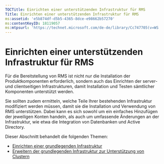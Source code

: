 ```yaml
---
TOCTitle: Einrichten einer unterstützenden Infrastruktur für RMS
Title: Einrichten einer unterstützenden Infrastruktur für RMS
ms:assetid: 'e5b874df-d5b5-4365-8dce-e98662b57270'
ms:contentKeyID: 18119057
ms:mtpsurl: 'https://technet.microsoft.com/de-de/library/Cc747705(v=WS.10)'
---
```


Einrichten einer unterstützenden Infrastruktur für RMS
======================================================

Für die Bereitstellung von RMS ist nicht nur die Installation der Produktkomponenten erforderlich, sondern auch das Einrichten der server- und clientseitigen Infrastrukturen, damit Installation und Testen sämtlicher Komponenten unterstützt werden.

Sie sollten zudem ermitteln, welche Teile Ihrer bestehenden Infrastruktur modifiziert werden müssen, damit sie die Installation und Verwendung von RMS unterstützen. Dabei kann es sich sowohl um ein einfaches Hinzufügen der jeweiligen Konten handeln, als auch um umfassende Änderungen an der Infrastruktur, wie etwa die Integration von Datenbanken und Active Directory.

Dieser Abschnitt behandelt die folgenden Themen:

-   [Einrichten einer grundlegenden Infrastruktur](https://technet.microsoft.com/3a0a3a47-e755-4455-bb22-0e05053723e4)
-   [Erweitern der grundlegenden Infrastruktur zur Unterstützung von Clustern](https://technet.microsoft.com/78f0f2f0-a075-409c-9f46-26eb62d1d05b)